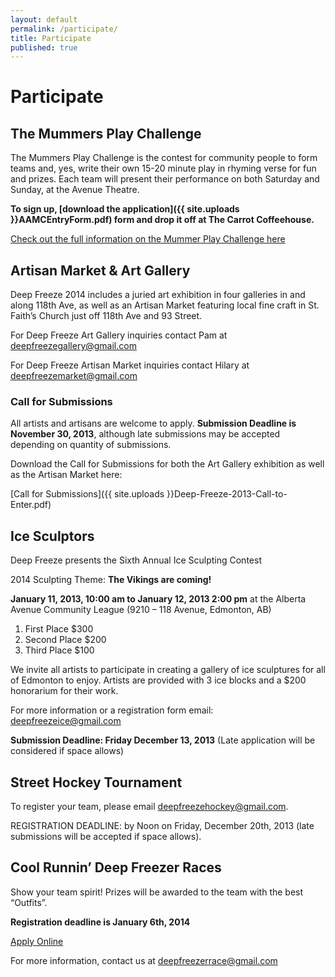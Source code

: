 ```yaml
---
layout: default
permalink: /participate/
title: Participate
published: true
---
```


# Participate

## The Mummers Play Challenge

The Mummers Play Challenge is the contest for community people to form teams and, yes, write their own 15-20 minute play in rhyming verse for fun and prizes. Each team will present their performance on both Saturday and Sunday, at the Avenue Theatre.

**To sign up, [download the application]({{ site.uploads }}AAMCEntryForm.pdf) form and drop it off at The Carrot Coffeehouse.**

[Check out the full information on the Mummer Play Challenge here](/whats-on/mummers/)

## Artisan Market & Art Gallery

Deep Freeze 2014 includes a juried art exhibition in four galleries in and along 118th Ave, as well as an Artisan Market featuring local fine craft in St. Faith’s Church just off 118th Ave and 93 Street.

For Deep Freeze Art Gallery inquiries contact Pam at <deepfreezegallery@gmail.com>

For Deep Freeze Artisan Market inquiries contact Hilary at <deepfreezemarket@gmail.com>

### Call for Submissions

All artists and artisans are welcome to apply. **Submission Deadline is November 30, 2013**, although late submissions may be accepted depending on quantity of submissions.

Download the Call for Submissions for both the Art Gallery exhibition as well as the Artisan Market here:

[Call for Submissions]({{ site.uploads }}Deep-Freeze-2013-Call-to-Enter.pdf)

## Ice Sculptors

Deep Freeze presents the Sixth Annual Ice Sculpting Contest

2014 Sculpting Theme: **The Vikings are coming!**

**January 11, 2013, 10:00 am to January 12, 2013 2:00 pm** at the Alberta Avenue Community League (9210 – 118 Avenue, Edmonton, AB)

1. First Place $300
1. Second Place $200
1. Third Place $100

We invite all artists to participate in creating a gallery of ice sculptures for all of Edmonton to enjoy. Artists are provided with 3 ice blocks and a $200 honorarium for their work.

For more information or a registration form email: <deepfreezeice@gmail.com>

**Submission Deadline: Friday December 13, 2013** (Late application will be considered if space allows)

## Street Hockey Tournament

To register your team, please email <deepfreezehockey@gmail.com>.

REGISTRATION DEADLINE: by Noon on Friday, December 20th, 2013 (late submissions will be accepted if space allows).

## Cool Runnin’ Deep Freezer Races

Show your team spirit! Prizes will be awarded to the team with the best “Outfits”.

**Registration deadline is January 6th, 2014**

<a class="button small" href="/whats-on/freezer-race/apply/">Apply Online</a>

For more information, contact us at <deepfreezerrace@gmail.com>

